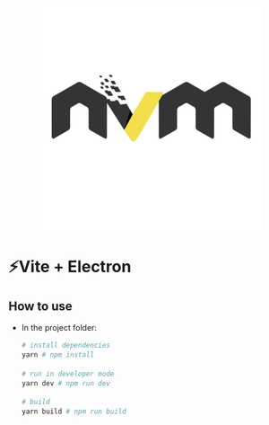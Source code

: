 <p align="center">
    <img width="400" src="./nvm-logo-color-avatar.png" alt="logo">
</p>

# ⚡Vite + Electron

## How to use

- In the project folder:
  ```bash
  # install dependencies
  yarn # npm install

  # run in developer mode
  yarn dev # npm run dev

  # build
  yarn build # npm run build
  ```
